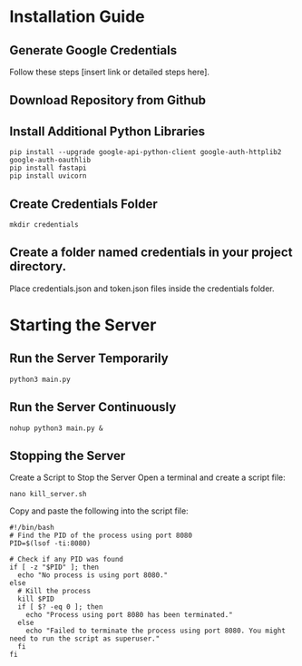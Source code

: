 # Installation Guide

## Generate Google Credentials

Follow these steps [insert link or detailed steps here].

## Download Repository from Github

## Install Additional Python Libraries

```
pip install --upgrade google-api-python-client google-auth-httplib2 google-auth-oauthlib
pip install fastapi
pip install uvicorn
```

## Create Credentials Folder
```mkdir credentials```
## Create a folder named credentials in your project directory.
Place credentials.json and token.json files inside the credentials folder.


# Starting the Server
## Run the Server Temporarily
```python3 main.py```
## Run the Server Continuously
```nohup python3 main.py &```
## Stopping the Server
Create a Script to Stop the Server
Open a terminal and create a script file:

```nano kill_server.sh```

Copy and paste the following into the script file:
```
#!/bin/bash
# Find the PID of the process using port 8080
PID=$(lsof -ti:8080)

# Check if any PID was found
if [ -z "$PID" ]; then
  echo "No process is using port 8080."
else
  # Kill the process
  kill $PID
  if [ $? -eq 0 ]; then
    echo "Process using port 8080 has been terminated."
  else
    echo "Failed to terminate the process using port 8080. You might need to run the script as superuser."
  fi
fi
```
